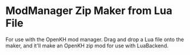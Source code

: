 # ModManager Zip Maker from Lua File
For use with the OpenKH mod manager. Drag and drop a Lua file onto the maker, and it'll make an OpenKH zip mod for use with LuaBackend. 